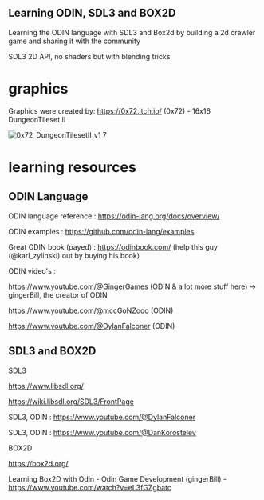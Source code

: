 ## Learning ODIN, SDL3 and BOX2D

Learning the ODIN language with SDL3 and Box2d by building a 2d crawler game and sharing it with the community

SDL3 2D API, no shaders but with blending tricks

# graphics

Graphics were created by: https://0x72.itch.io/ (0x72) - 16x16 DungeonTileset II

![0x72_DungeonTilesetII_v1 7](https://github.com/user-attachments/assets/723af9cc-a45f-4eee-9ff8-99ae05a4211b)

# learning resources

## ODIN Language

ODIN language reference : https://odin-lang.org/docs/overview/

ODIN examples : https://github.com/odin-lang/examples

Great ODIN book (payed) :  https://odinbook.com/ (help this guy (@karl_zylinski) out by buying his book)


ODIN video's : 

https://www.youtube.com/@GingerGames (ODIN & a lot more stuff here) -> gingerBill, the creator of ODIN

https://www.youtube.com/@mccGoNZooo (ODIN)

https://www.youtube.com/@DylanFalconer (ODIN)

## SDL3 and BOX2D

SDL3

https://www.libsdl.org/

https://wiki.libsdl.org/SDL3/FrontPage

SDL3, ODIN : https://www.youtube.com/@DylanFalconer

SDL3, ODIN : https://www.youtube.com/@DanKorostelev  

BOX2D

https://box2d.org/

Learning Box2D with Odin - Odin Game Development (gingerBill) - https://www.youtube.com/watch?v=eL3fGZgbatc

